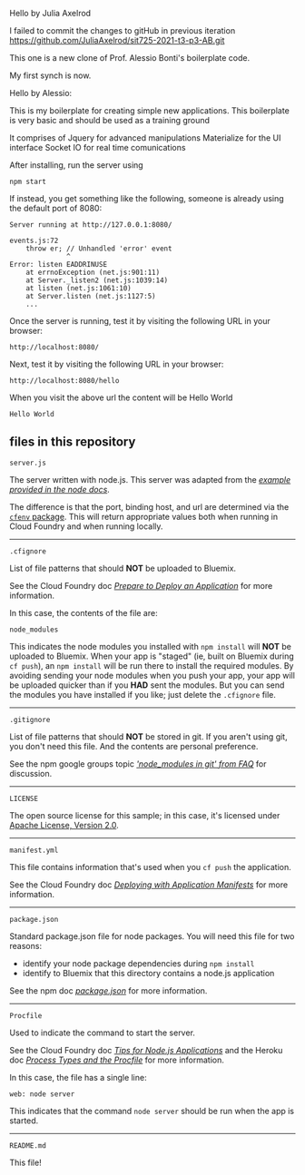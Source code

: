 Hello by Julia Axelrod

I failed to commit the changes to gitHub in previous iteration
https://github.com/JuliaAxelrod/sit725-2021-t3-p3-AB.git

This one is a new clone of Prof. Alessio Bonti's boilerplate code.

My first synch is now.

Hello by Alessio:

This is my boilerplate for creating simple new applications.
This boilerplate is very basic and should be used as a training ground

It comprises of
Jquery for advanced manipulations
Materialize for the UI interface
Socket IO for real time comunications

After installing, run the server using

    npm start

If instead, you get something like the following, someone is already
using the default port of 8080:

    Server running at http://127.0.0.1:8080/

    events.js:72
        throw er; // Unhandled 'error' event
                  ^
    Error: listen EADDRINUSE
        at errnoException (net.js:901:11)
        at Server._listen2 (net.js:1039:14)
        at listen (net.js:1061:10)
        at Server.listen (net.js:1127:5)
        ...

Once the server is running, test it by visiting the following URL in your
browser:

    http://localhost:8080/

Next, test it by visiting the following URL in your
browser:

    http://localhost:8080/hello

When you visit the above url the content will be Hello World

    Hello World

## files in this repository

`server.js`

The server written with node.js. This server was adapted from the
_[example provided in the node docs](http://nodejs.org/api/synopsis.html)_.

The difference is that the port, binding host, and url are determined
via the [`cfenv` package](https://www.npmjs.org/package/cfenv). This will
return appropriate values both when running in Cloud Foundry and when running
locally.

---

`.cfignore`

List of file patterns that should **NOT** be uploaded to Bluemix.

See the Cloud Foundry doc
_[Prepare to Deploy an Application](http://docs.cloudfoundry.org/devguide/deploy-apps/prepare-to-deploy.html)_
for more information.

In this case, the contents of the file are:

    node_modules

This indicates the node modules you installed with `npm install` will **NOT** be
uploaded to Bluemix. When your app is "staged" (ie, built on Bluemix during
`cf push`), an
`npm install` will be run there to install the required modules. By avoiding
sending your node modules when you push your app, your app will be uploaded
quicker than
if you **HAD** sent the modules. But you can send the modules you have installed
if you like; just delete the `.cfignore` file.

---

`.gitignore`

List of file patterns that should **NOT** be stored in git. If you aren't using
git, you don't need this file. And the contents are personal preference.

See the npm google groups topic
_['node_modules in git' from FAQ](https://groups.google.com/forum/#!topic/npm-/8SRXhD6uMmk)_
for discussion.

---

`LICENSE`

The open source license for this sample; in this case, it's licensed under
[Apache License, Version 2.0](http://www.apache.org/licenses/LICENSE-2.0).

---

`manifest.yml`

This file contains information that's used when you `cf push` the application.

See the Cloud Foundry doc
_[Deploying with Application Manifests](http://docs.cloudfoundry.org/devguide/deploy-apps/manifest.html)_
for more information.

---

`package.json`

Standard package.json file for node packages. You will need this file for two
reasons:

- identify your node package dependencies during `npm install`
- identify to Bluemix that this directory contains a node.js application

See the npm doc
_[package.json](https://npmjs.org/doc/json.html)_
for more information.

---

`Procfile`

Used to indicate the command to start the server.

See the Cloud Foundry doc
_[Tips for Node.js Applications](http://docs.cloudfoundry.org/buildpacks/node/node-tips.html)_
and the Heroku doc
_[Process Types and the Procfile](https://devcenter.heroku.com/articles/procfile)_
for more information.

In this case, the file has a single line:

    web: node server

This indicates that the command `node server` should be run when the app is
started.

---

`README.md`

This file!
